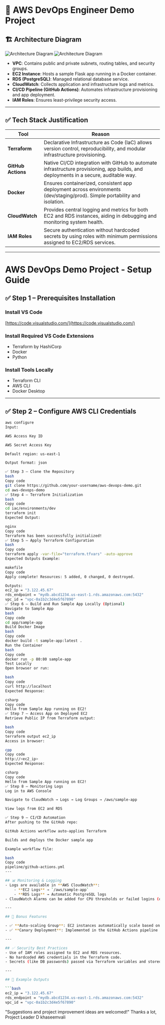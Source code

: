 
# 🚀 AWS DevOps Engineer Demo Project

## 🏗️ Architecture Diagram  
![Architecture Diagram](architecture.jpg)
![Architecture Diagram](architechure2.png)


- **VPC**: Contains public and private subnets, routing tables, and security groups.
- **EC2 Instance**: Hosts a sample Flask app running in a Docker container.
- **RDS (PostgreSQL)**: Managed relational database service.
- **CloudWatch**: Collects application and infrastructure logs and metrics.
- **CI/CD Pipeline (GitHub Actions)**: Automates infrastructure provisioning and app deployment.
- **IAM Roles**: Ensures least-privilege security access.

---

## ✅ Tech Stack Justification

| Tool | Reason |
|------|--------|
| **Terraform** | Declarative Infrastructure as Code (IaC) allows version control, reproducibility, and modular infrastructure provisioning. |
| **GitHub Actions** | Native CI/CD integration with GitHub to automate infrastructure provisioning, app builds, and deployments in a secure, auditable way. |
| **Docker** | Ensures containerized, consistent app deployment across environments (dev/staging/prod). Simple portability and isolation. |
| **CloudWatch** | Provides central logging and metrics for both EC2 and RDS instances, aiding in debugging and monitoring system health. |
| **IAM Roles** | Secure authentication without hardcoded secrets by using roles with minimum permissions assigned to EC2/RDS services. |

---

# AWS DevOps Demo Project - Setup Guide

## ✅ Step 1 – Prerequisites Installation

### Install VS Code  
[https://code.visualstudio.com/](https://code.visualstudio.com/)

### Install Required VS Code Extensions  
- Terraform by HashiCorp  
- Docker  
- Python  

### Install Tools Locally  
- Terraform CLI  
- AWS CLI  
- Docker Desktop  

---

## ✅ Step 2 – Configure AWS CLI Credentials

```bash
aws configure
Input:

AWS Access Key ID

AWS Secret Access Key

Default region: us-east-1

Output format: json

✅ Step 3 – Clone the Repository
bash
Copy code
git clone https://github.com/your-username/aws-devops-demo.git
cd aws-devops-demo
✅ Step 4 – Terraform Initialization
bash
Copy code
cd iac/environments/dev
terraform init
Expected Output:

nginx
Copy code
Terraform has been successfully initialized!
✅ Step 5 – Apply Terraform Configuration
bash
Copy code
terraform apply -var-file="terraform.tfvars" -auto-approve
Expected Outputs Example:

makefile
Copy code
Apply complete! Resources: 5 added, 0 changed, 0 destroyed.

Outputs:
ec2_ip = "3.122.45.67"
rds_endpoint = "mydb.abcd1234.us-east-1.rds.amazonaws.com:5432"
vpc_id = "vpc-0a1b2c3d4e5f67890"
✅ Step 6 – Build and Run Sample App Locally (Optional)
Navigate to Sample App
bash
Copy code
cd app/sample-app
Build Docker Image
bash
Copy code
docker build -t sample-app:latest .
Run the Container
bash
Copy code
docker run -p 80:80 sample-app
Test Locally
Open browser or run:

bash
Copy code
curl http://localhost
Expected Response:

csharp
Copy code
Hello from Sample App running on EC2!
✅ Step 7 – Access App on Deployed EC2
Retrieve Public IP from Terraform output:

bash
Copy code
terraform output ec2_ip
Access in browser:

cpp
Copy code
http://<ec2_ip>
Expected Response:

csharp
Copy code
Hello from Sample App running on EC2!
✅ Step 8 – Monitoring Logs
Log in to AWS Console

Navigate to CloudWatch → Logs → Log Groups → /aws/sample-app

View logs from EC2 and RDS

✅ Step 9 – CI/CD Automation
After pushing to the GitHub repo:

GitHub Actions workflow auto-applies Terraform

Builds and deploys the Docker sample app

Example workflow file:

bash
Copy code
pipeline/github-actions.yml
---

## 📊 Monitoring & Logging
- Logs are available in **AWS CloudWatch**:
    - **EC2 Logs** → `/aws/sample-app`
    - **RDS Logs** → Automatic PostgreSQL logs
- CloudWatch Alarms can be added for CPU thresholds or failed logins (optional).

---

## 🌟 Bonus Features

- ✅ **Auto-scaling Group**: EC2 instances automatically scale based on CPU utilization thresholds.
- ✅ **Canary Deployment**: Implemented in the GitHub Actions pipeline for gradual rollout of app versions.

---

## ✅ Security Best Practices
- Use of IAM roles assigned to EC2 and RDS resources.
- No hardcoded AWS credentials in the Terraform code.
- Secrets (like DB passwords) passed via Terraform variables and stored securely (in practice: AWS Secrets Manager).

---

## 📂 Example Outputs

```bash
ec2_ip = "3.122.45.67"
rds_endpoint = "mydb.abcd1234.us-east-1.rds.amazonaws.com:5432"
vpc_id = "vpc-0a1b2c3d4e5f67890"
```
"Suggestions and project improvement ideas are welcomed!"
Thanks a lot,
Project Leader
D khaseemvali

